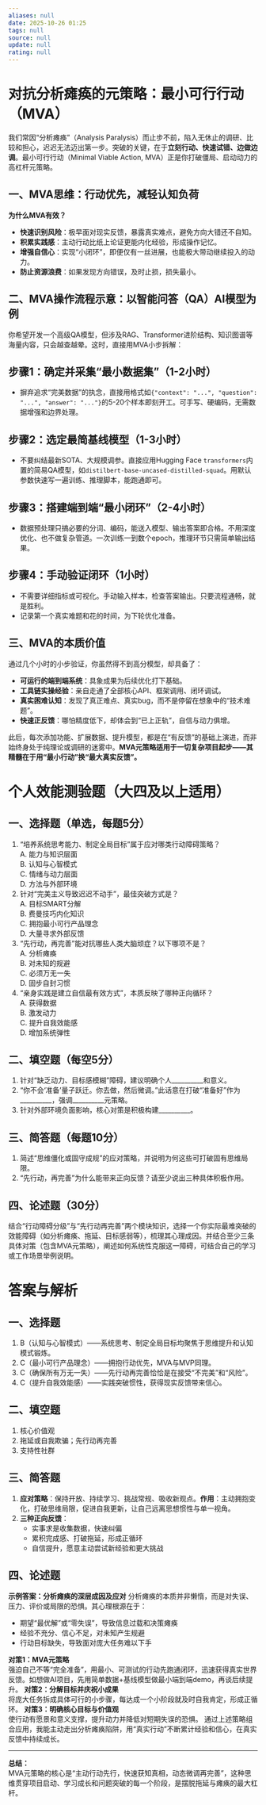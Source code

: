 ```yaml
---
aliases: null
date: 2025-10-26 01:25
tags: null
source: null
update: null
rating: null
---
```


# 对抗分析瘫痪的元策略：最小可行行动（MVA）

我们常因“分析瘫痪”（Analysis Paralysis）而止步不前，陷入无休止的调研、比较和担心，迟迟无法迈出第一步。突破的关键，在于**立刻行动、快速试错、边做边调**。最小可行行动（Minimal Viable Action, MVA）正是你打破僵局、启动动力的高杠杆元策略。

## 一、MVA思维：行动优先，减轻认知负荷

**为什么MVA有效？**

- **快速识别风险**：极早面对现实反馈，暴露真实难点，避免方向大错还不自知。
- **积累实践感**：主动行动比纸上论证更能内化经验，形成操作记忆。
- **增强自信心**：实现“小闭环”，即便仅有一丝进展，也能极大带动继续投入的动力。
- **防止资源浪费**：如果发现方向错误，及时止损，损失最小。

## 二、MVA操作流程示意：以智能问答（QA）AI模型为例

你希望开发一个高级QA模型，但涉及RAG、Transformer进阶结构、知识图谱等海量内容，只会越查越晕。这时，直接用MVA小步拆解：

## 步骤1：确定并采集“最小数据集”（1-2小时）

- 摒弃追求“完美数据”的执念，直接用格式如`{"context": "...", "question": "...", "answer": "..."}`的5-20个样本即刻开工。可手写、硬编码，无需数据增强和边界处理。

## 步骤2：选定最简基线模型（1-3小时）

- 不要纠结最新SOTA、大规模调参。直接应用Hugging Face `transformers`内置的简易QA模型，如`distilbert-base-uncased-distilled-squad`。用默认参数快速写一遍训练、推理脚本，能跑通即可。

## 步骤3：搭建端到端“最小闭环”（2-4小时）

- 数据预处理只搞必要的分词、编码，能送入模型、输出答案即合格。不用深度优化、也不做复杂管道。一次训练一到数个epoch，推理环节只需简单输出结果。

## 步骤4：手动验证闭环（1小时）

- 不需要详细指标或可视化。手动输入样本，检查答案输出。只要流程通畅，就是胜利。
- 记录第一个真实难题和花的时间，为下轮优化准备。

## 三、MVA的本质价值

通过几个小时的小步验证，你虽然得不到高分模型，却具备了：

- **可运行的端到端系统**：具象成果为后续优化打下基础。
- **工具链实操经验**：亲自走通了全部核心API、框架调用、闭环调试。
- **真实困难认知**：发现了真正难点、真实bug，而不是停留在想象中的“技术难题”。
- **快速正反馈**：哪怕精度低下，却体会到“已上正轨”，自信与动力俱增。

此后，每次添加功能、扩展数据、提升模型，都是在“有反馈”的基础上演进，而非始终身处于纯理论或调研的迷雾中。**MVA元策略适用于一切复杂项目起步——其精髓在于用“最小行动”换“最大真实反馈”。**

# 个人效能测验题（大四及以上适用）

## 一、选择题（单选，每题5分）

1. “培养系统思考能力、制定全局目标”属于应对哪类行动障碍策略？\
   A. 能力与知识层面\
   B. 认知与心智模式\
   C. 情绪与动力层面\
   D. 方法与外部环境
2. 针对“完美主义导致迟迟不动手”，最佳突破方式是？\
   A. 目标SMART分解\
   B. 费曼技巧内化知识\
   C. 拥抱最小可行产品理念\
   D. 大量寻求外部反馈
3. “先行动，再完善”能对抗哪些人类大脑顽症？以下哪项不是？\
   A. 分析瘫痪\
   B. 对未知的规避\
   C. 必须万无一失\
   D. 固步自封习惯
4. “亲身实践是建立自信最有效方式”，本质反映了哪种正向循环？\
   A. 获得数据\
   B. 激发动力\
   C. 提升自我效能感\
   D. 增加系统弹性

## 二、填空题（每空5分）

1. 针对“缺乏动力、目标感模糊”障碍，建议明确个人__________和意义。
2. “你不会‘准备’量子跃迁。你去做，然后微调。”此话意在打破“准备好”作为__________，强调__________元策略。
3. 针对外部环境负面影响，核心对策是积极构建__________。

## 三、简答题（每题10分）

1. 简述“思维僵化或固守成规”的应对策略，并说明为何这些可打破固有思维局限。
2. “先行动，再完善”为什么能带来正向反馈？请至少说出三种具体积极作用。

## 四、论述题（30分）

 结合“行动障碍分级”与“先行动再完善”两个模块知识，选择一个你实际最难突破的效能障碍（如分析瘫痪、拖延、目标感弱等），梳理其心理成因。并结合至少三条具体对策（包含MVA元策略），阐述如何系统性克服这一障碍，可结合自己的学习或工作场景举例说明。

# 答案与解析

## 一、选择题

1. B（认知与心智模式）——系统思考、制定全局目标均聚焦于思维提升和认知模式锻炼。
2. C（最小可行产品理念）——拥抱行动优先，MVA与MVP同理。
3. C（确保所有万无一失）——先行动再完善恰恰是在接受“不完美”和“风险”。
4. C（提升自我效能感）——实践突破惯性，获得现实反馈带来信心。

## 二、填空题

1. 核心价值观
2. 拖延或自我欺骗；先行动再完善
3. 支持性社群

## 三、简答题

1. **应对策略**：保持开放、持续学习、挑战常规、吸收新观点。**作用**：主动拥抱变化，打破思维局限，促进自我更新，让自己远离思想惯性与单一视角。
2. **三种正向反馈**：
   - 实事求是收集数据，快速纠偏
   - 累积完成感、打破拖延，形成正循环
   - 自信提升，愿意主动尝试新经验和更大挑战

## 四、论述题

**示例答案：分析瘫痪的深层成因及应对**
分析瘫痪的本质并非懒惰，而是对失误、压力、评价或局限的恐惧。其心理根源在于：

- 期望“最优解”或“零失误”，导致信息过载和决策瘫痪
- 经验不充分、信心不足，对未知产生规避
- 行动目标缺失，导致面对庞大任务难以下手

**对策1：MVA元策略**\
强迫自己不等“完全准备”，用最小、可测试的行动先跑通闭环，迅速获得真实世界反馈。如想做AI项目，先用简单数据+基线模型做最小端到端demo，再谈后续提升。
**对策2：分解目标并庆祝小成果**\
将庞大任务拆成具体可行的小步骤，每达成一个小阶段就及时自我肯定，形成正循环。
**对策3：明确核心目标与价值观**\
使行动有愿景和意义支撑，提升动力并降低对短期失误的恐惧。
通过上述策略组合应用，我能主动走出分析瘫痪陷阱，用“真实行动”不断累计经验和信心，在真实反馈中持续成长。

---

**总结：**\
MVA元策略的核心是“主动行动先行，快速获知真相，动态微调再完善”，这种思维贯穿项目启动、学习成长和问题突破的每一个阶段，是摆脱拖延与瘫痪的最大杠杆。
